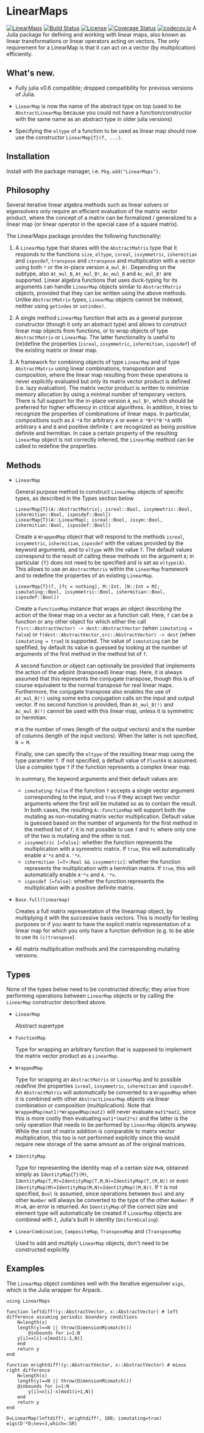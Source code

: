 # LinearMaps

[![LinearMaps](http://pkg.julialang.org/badges/LinearMaps_0.6.svg)](http://pkg.julialang.org/?pkg=LinearMaps)
[![Build Status](https://travis-ci.org/Jutho/LinearMaps.jl.svg?branch=master)](https://travis-ci.org/Jutho/LinearMaps.jl)
[![License](http://img.shields.io/badge/license-MIT-brightgreen.svg?style=flat)](LICENSE.md)
[![Coverage Status](https://coveralls.io/repos/github/Jutho/LinearMaps.jl/badge.svg?branch=master)](https://coveralls.io/github/Jutho/LinearMaps.jl?branch=master)
[![codecov.io](http://codecov.io/github/Jutho/LinearMaps.jl/coverage.svg?branch=master)](http://codecov.io/github/Jutho/LinearMaps.jl?branch=master)
A Julia package for defining and working with linear maps, also known as linear transformations or linear operators acting on vectors. The only requirement for a LinearMap is that it can act on a vector (by multiplication) efficiently.

## What's new.
*   Fully julia v0.6 compatible; dropped compatibility for previous versions of Julia.

*   `LinearMap` is now the name of the abstract type on top (used to be `AbstractLinearMap` because you could not have a function/constructor with the same name as an abstract type in older julia versions)

*   Specifying the `eltype` of a function to be used as linear map should now use the constructor `LinearMap{T}(f, ...)`.

## Installation

Install with the package manager, i.e. `Pkg.add("LinearMaps")`.

## Philosophy

Several iterative linear algebra methods such as linear solvers or eigensolvers only require an efficient evaluation of the matrix vector product, where the concept of a matrix can be formalized / generalized to a linear map (or linear operator in the special case of a square matrix).

The LinearMaps package provides the following functionality:

1.  A `LinearMap` type that shares with the `AbstractMatrix` type that it responds to the functions `size`, `eltype`, `isreal`, `issymmetric`, `ishermitian` and `isposdef`, `transpose` and `ctranspose` and multiplication with a vector using both `*` or the in-place version `A_mul_B!`. Depending on the subtype, also `At_mul_B`, `At_mul_B!`, `Ac_mul_B` and `Ac_mul_B!` are supported. Linear algebra functions that uses duck-typing for its arguments can handle `LinearMap` objects similar to `AbstractMatrix` objects, provided that they can be written using the above methods. Unlike `AbstractMatrix` types, `LinearMap` objects cannot be indexed, neither using `getindex` or `setindex!`.

2.  A single method `LinearMap` function that acts as a general purpose constructor (though it only an abstract type) and allows to construct linear map objects from functions, or to wrap objects of type `AbstractMatrix` or `LinearMap`. The latter functionality is useful to (re)define the properties (`isreal`, `issymmetric`, `ishermitian`, `isposdef`) of the existing matrix or linear map.

3.  A framework for combining objects of type `LinearMap` and of type `AbstractMatrix` using linear combinations, transposition and composition, where the  linear map resulting from these operations is never explicitly evaluated but only its matrix vector product is defined (i.e. lazy evaluation). The matrix vector product is written to minimize memory allocation by using a minimal number of temporary vectors. There is full support for the in-place version `A_mul_B!`, which should be preferred for higher efficiency in critical algorithms. In addition, it tries to recognize the properties of combinations of linear maps. In particular, compositions such as `A'*A` for arbitrary `A` or even `A'*B*C*B'*A` with arbitrary `A` and `B` and positive definite `C` are recognized as being positive definite and hermitian. In case a certain property of the resulting `LinearMap` object is not correctly inferred, the `LinearMap` method can be called to redefine the properties.

## Methods

*   `LinearMap`

    General purpose method to construct `LinearMap` objects of specific types, as described in the Types section below

    ```
    LinearMap{T}(A::AbstractMatrix[; isreal::Bool, issymmetric::Bool, ishermitian::Bool, isposdef::Bool])
    LinearMap{T}(A::LinearMap[; isreal::Bool, issym::Bool, ishermitian::Bool, isposdef::Bool])
    ```

    Create a `WrappedMap` object that will respond to the methods `isreal`, `issymmetric`, `ishermitian`, `isposdef` with the values provided by the keyword arguments, and to `eltype` with the value `T`. The default values correspond to the result of calling these methods on the argument `A`; in particular `{T}` does not need to be specified and is set as `eltype(A)`. This allows to use an `AbstractMatrix` within the `LinearMap` framework and to redefine the properties of an existing `LinearMap`.

    ```
    LinearMap{T}(f, [fc = nothing], M::Int, [N::Int = M]; ismutating::Bool, issymmetric::Bool, ishermitian::Bool, isposdef::Bool])
    ```

    Create a `FunctionMap` instance that wraps an object describing the action of the linear map on a vector as a function call. Here, `f` can be a function or any other object for which either the call `f(src::AbstractVector) -> dest::AbstractVector` (when `ismutating = false`) or `f(dest::AbstractVector,src::AbstractVector) -> dest` (when `ismutating = true`) is supported. The value of `ismutating` can be spefified, by default its value is guessed by looking at the number of arguments of the first method in the method list of `f`.

    A second function or object can optionally be provided that implements the action of the adjoint (transposed) linear map. Here, it is always assumed that this represents the conjugate transpose, though this is of course equivalent to the normal transpose for real linear maps. Furthermore, the conjugate transpose also enables the use of `At_mul_B(!)` using some extra conjugation calls on the input and output vector. If no second function is provided, than `At_mul_B(!)` and `Ac_mul_B(!)` cannot be used with this linear map, unless it is symmetric or hermitian.

    `M` is the number of rows (length of the output vectors) and `N` the number of columns (length of the input vectors). When the latter is not specified, `N = M`.

    Finally, one can specify the `eltype` of the resulting linear map using the type parameter `T`. If not specified, a default value of `Float64` is assumed. Use a complex type `T` if the function represents a complex linear map.

    In summary, the keyword arguments and their default values are:

    *   `ismutating`: `false` if the function `f` accepts a single vector argument corresponding to the input, and `true` if they accept two vector arguments where the first will be mutated so as to contain the result. In both cases, the resulting `A::FunctionMap` will support both the mutating as non-mutating matrix vector multiplication. Default value is guessed based on the number of arguments for the first method in the method list of `f`; it is not possible to use `f` and `fc` where only one of the two is mutating and the other is not.
    *   `issymmetric [=false]`: whether the function represents the multiplication with a symmetric matrix. If `true`, this will automatically enable `A'*x` and `A.'*x`.
    *   `ishermitian [=T<:Real && issymmetric]`: whether the function represents the multiplication with a hermitian matrix. If `true`, this will automatically enable `A'*x` and `A.'*x`.
    *   `isposdef [=false]`: whether the function represents the multiplication with a positive definite matrix.

*   `Base.full(linearmap)`

    Creates a full matrix representation of the linearmap object, by multiplying it with the successive basis vectors. This is mostly for testing purposes or if you want to have the explicit matrix representation of a linear map for which you only have a function definition (e.g. to be able to use its `(c)transpose`).

*   All matrix multiplication methods and the corresponding mutating versions.

## Types

None of the types below need to be constructed directly; they arise from performing operations between `LinearMap` objects or by calling the `LinearMap` constructor described above.

*   `LinearMap`

    Abstract supertype

*   `FunctionMap`

    Type for wrapping an arbitrary function that is supposed to implement the matrix vector product as a `LinearMap`.

*   `WrappedMap`

    Type for wrapping an `AbstractMatrix` or `LinearMap` and to possible redefine the properties `isreal`, `issymmetric`, `ishermitian` and `isposdef`. An `AbstractMatrix` will automatically be converted to a `WrappedMap` when it is combined with other `AbstractLinearMap` objects via linear combination or composition (multiplication). Note that `WrappedMap(mat1)*WrappedMap(mat2)` will never evaluate `mat1*mat2`, since this is more costly then evaluating `mat1*(mat2*x)` and the latter is the only operation that needs to be performed by `LinearMap` objects anyway. While the cost of matrix addition is comparable to matrix vector multiplication, this too is not performed explicitly since this would require new storage of the same amount as of the original matrices.

*   `IdentityMap`

    Type for representing the identity map of a certain size `M=N`, obtained simply as `IdentityMap{T}(M)`, `IdentityMap(T,M)=IdentityMap(T,M,N)=IdentityMap(T,(M,N))` or even `IdentityMap(M)=IdentityMap(M,N)=IdentityMap((M,N))`. If `T` is not specified, `Bool` is assumed, since operations between `Bool` and any other `Number` will always be converted to the type of the other `Number`. If `M!=N`, an error is returned. An `IdentityMap` of the correct size and element type will automatically be created if `LinearMap` objects are combined with `I`, Julia's built in identity (`UniformScaling`).

*   `LinearCombination`, `CompositeMap`, `TransposeMap` and `CTransposeMap`

    Used to add and multiply `LinearMap` objects, don't need to be constructed explicitly.

## Examples

The `LinearMap` object combines well with the iterative eigensolver `eigs`, which is the Julia wrapper for Arpack.

```
using LinearMaps

function leftdiff!(y::AbstractVector, x::AbstractVector) # left difference assuming periodic boundary conditions
    N=length(x)
    length(y)==N || throw(DimensionMismatch())
        @inbounds for i=1:N
    y[i]=x[i]-x[mod1(i-1,N)]
    end
    return y
end

function mrightdiff!(y::AbstractVector, x::AbstractVector) # minus right difference
    N=length(x)
    length(y)==N || throw(DimensionMismatch())
    @inbounds for i=1:N
        y[i]=x[i]-x[mod1(i+1,N)]
    end
    return y
end

D=LinearMap(leftdiff!, mrightdiff!, 100; ismutating=true)
eigs(D'*D;nev=3,which=:SR)
```
